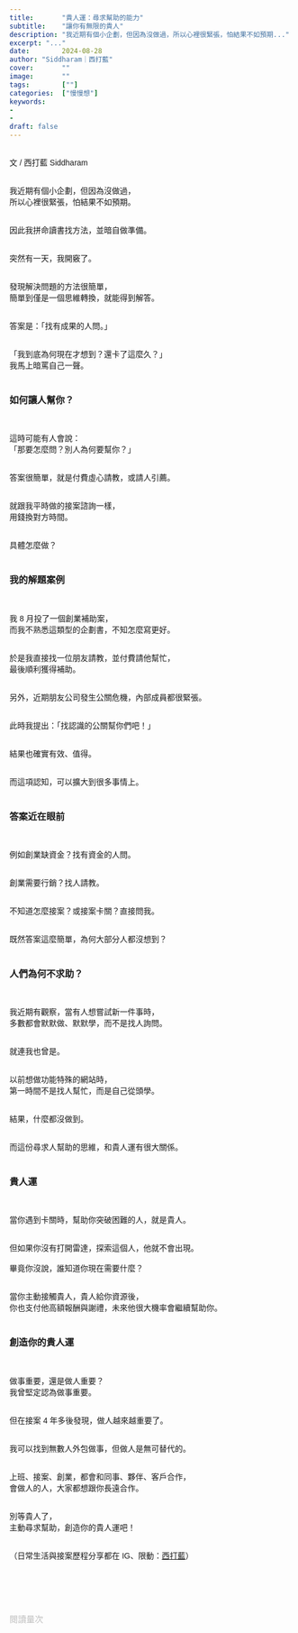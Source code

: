 ```yaml
---
title:       "貴人運：尋求幫助的能力"
subtitle:    "讓你有無限的貴人"
description: "我近期有個小企劃，但因為沒做過，所以心裡很緊張，怕結果不如預期..."
excerpt: "..."
date:        2024-08-28
author: "Siddharam｜西打藍"
cover:       ""
image:       ""
tags:        [""]
categories:  ["慢慢想"]
keywords:
- 
- 
draft: false
---
```


<article style="font-family: 'Noto Sans TC', '微軟正黑體', sans-serif; font-weight: 300;">

<br>文 / 西打藍 Siddharam<br><br>

我近期有個小企劃，但因為沒做過，<br>
所以心裡很緊張，怕結果不如預期。<br><br>

因此我拼命讀書找方法，並暗自做準備。<br><br>

突然有一天，我開竅了。<br><br>

發現解決問題的方法很簡單，<br>
簡單到僅是一個思維轉換，就能得到解答。<br><br>

答案是：「找有成果的人問。」<br><br>

「我到底為何現在才想到？還卡了這麼久？」<br>
我馬上暗罵自己一聲。<br><br>


<h3 class="article-h1-color">如何讓人幫你？</h3><br>

這時可能有人會說：<br>
「那要怎麼問？別人為何要幫你？」<br><br>

答案很簡單，就是付費虛心請教，或請人引薦。<br><br>

就跟我平時做的接案諮詢一樣，<br>
用錢換對方時間。<br><br>

具體怎麼做？<br><br>


<h3 class="article-h1-color">我的解題案例</h3><br>

我 8 月投了一個創業補助案，<br>
而我不熟悉這類型的企劃書，不知怎麼寫更好。<br><br>

於是我直接找一位朋友請教，並付費請他幫忙，<br>
最後順利獲得補助。<br><br>

另外，近期朋友公司發生公關危機，內部成員都很緊張。<br><br>

此時我提出：「找認識的公關幫你們吧！」<br><br>

結果也確實有效、值得。<br><br>

而這項認知，可以擴大到很多事情上。<br><br>


<h3 class="article-h1-color">答案近在眼前</h3><br>

例如創業缺資金？找有資金的人問。<br><br>

創業需要行銷？找人請教。<br><br>

不知道怎麼接案？或接案卡關？直接問我。<br><br>

既然答案這麼簡單，為何大部分人都沒想到？<br><br>


<h3 class="article-h1-color">人們為何不求助？</h3><br>

我近期有觀察，當有人想嘗試新一件事時，<br>
多數都會默默做、默默學，而不是找人詢問。<br><br>

就連我也曾是。<br><br>

以前想做功能特殊的網站時，<br>
第一時間不是找人幫忙，而是自己從頭學。<br><br>

結果，什麼都沒做到。<br><br>

而這份尋求人幫助的思維，和貴人運有很大關係。<br><br>


<h3 class="article-h1-color">貴人運</h3><br>

當你遇到卡關時，幫助你突破困難的人，就是貴人。<br><br>

但如果你沒有打開雷達，探索這個人，他就不會出現。<br><br>
畢竟你沒說，誰知道你現在需要什麼？<br><br>

當你主動接觸貴人，貴人給你資源後，<br>
你也支付他高額報酬與謝禮，未來他很大機率會繼續幫助你。<br><br>


<h3 class="article-h1-color">創造你的貴人運</h3><br>

做事重要，還是做人重要？<br>
我曾堅定認為做事重要。<br><br>

但在接案 4 年多後發現，做人越來越重要了。<br><br>

我可以找到無數人外包做事，但做人是無可替代的。<br><br>

上班、接案、創業，都會和同事、夥伴、客戶合作，<br>
會做人的人，大家都想跟你長遠合作。<br><br>

別等貴人了，<br>
主動尋求幫助，創造你的貴人運吧！<br><br>



<!-- 
<!-- 案例 > 證明案例 > 壞處 > 怎麼改變（列步驟） > 結語總結金句 -->


（日常生活與接案歷程分享都在 IG、限動：<a href="https://www.instagram.com/sidd.blue/" target="_blank">西打藍</a>）<br><br>

<!-- <h3 class="article-h1-color"></h3><br> -->





<br><br><br>

</article>

<div style="color: #bfbfbf; font-size: 15px;" id="busuanzi_container_page_pv">
  閱讀量<span id="busuanzi_value_page_pv"></span>次
</div>

<script src="../../js/post.js"></script>
